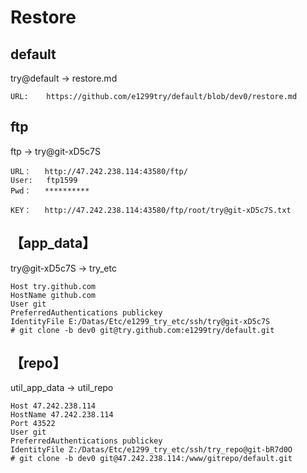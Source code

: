 # Restore

## default
try@default -> restore.md

~~~
URL:    https://github.com/e1299try/default/blob/dev0/restore.md

~~~

## ftp
ftp -> try@git-xD5c7S

~~~
URL：   http://47.242.238.114:43580/ftp/
User:   ftp1599
Pwd：   **********

KEY：   http://47.242.238.114:43580/ftp/root/try@git-xD5c7S.txt

~~~

## 【app_data】
try@git-xD5c7S -> try_etc

~~~
Host try.github.com
HostName github.com
User git
PreferredAuthentications publickey
IdentityFile E:/Datas/Etc/e1299_try_etc/ssh/try@git-xD5c7S
# git clone -b dev0 git@try.github.com:e1299try/default.git

~~~

## 【repo】
util_app_data -> util_repo

~~~
Host 47.242.238.114
HostName 47.242.238.114
Port 43522
User git
PreferredAuthentications publickey
IdentityFile Z:/Datas/Etc/e1299_try_etc/ssh/try_repo@git-bR7d0O
# git clone -b dev0 git@47.242.238.114:/www/gitrepo/default.git

~~~

